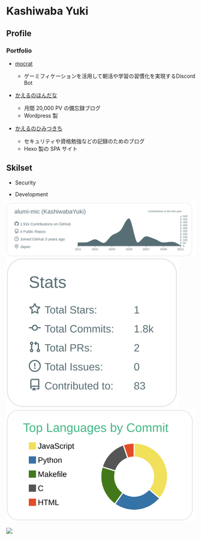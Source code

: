 # Kashiwaba Yuki

## Profile


### Portfolio
- [mocrat](https://github.com/alumi-mic/mocrat)
  - ゲーミフィケーションを活用して朝活や学習の習慣化を実現するDiscord Bot

- [かえるのほんだな](https://yukituna.com/)
  - 月間 20,000 PV の備忘録ブログ
  - Wordpress 製

- [かえるのひみつきち](https://kashiwaba-yuki.com/)
  - セキュリティや資格勉強などの記録のためのブログ
  - Hexo 製の SPA サイト

## Skilset
- Security

- Development


[![](https://raw.githubusercontent.com/alumi-mic/alumi-mic/master/profile-summary-card-output/default/0-profile-details.svg)](https://github.com/vn7n24fzkq/github-profile-summary-cards)
[![](https://raw.githubusercontent.com/alumi-mic/alumi-mic/master/profile-summary-card-output/default/3-stats.svg)](https://github.com/vn7n24fzkq/github-profile-summary-cards)
[![](https://raw.githubusercontent.com/alumi-mic/alumi-mic/master/profile-summary-card-output/vue/2-most-commit-language.svg)](https://github.com/vn7n24fzkq/github-profile-summary-cards)

![](https://komarev.com/ghpvc/?username=alumi-mic&color=green)